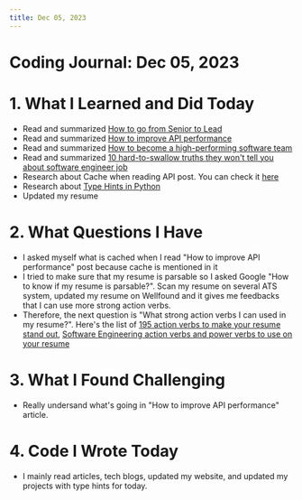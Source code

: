 ```yaml
---
title: Dec 05, 2023
---
```


# Coding Journal: Dec 05, 2023

# 1. What I Learned and Did Today
- Read and summarized [How to go from Senior to Lead](https://quinnle.io/docs/tech-blogs/notes/post_10)
- Read and summarized [How to improve API performance](https://quinnle.io/docs/tech-blogs/notes/post_11)
- Read and summarized [How to become a high-performing software team](https://quinnle.io/docs/tech-blogs/notes/post_12)
- Read and summarized [10 hard-to-swallow truths they won't tell you about software engineer job](https://quinnle.io/docs/tech-blogs/notes/post_13)
- Research about Cache when reading API post. You can check it [here](https://quinnle.io/docs/research-topics/what_is_cache)
- Research about [Type Hints in Python](https://quinnle.io/docs/research-topics/type_hints)
- Updated my resume

# 2. What Questions I Have
- I asked myself what is cached when I read "How to improve API performance" post because cache is mentioned in it
- I tried to make sure that my resume is parsable so I asked Google "How to know if my resume is parsable?". Scan my resume on several ATS system, updated my resume on Wellfound and it gives me feedbacks that I can use more strong action verbs.
- Therefore, the next question is "What strong action verbs I can used in my resume?". Here's the list of [195 action verbs to make your resume stand out](https://www.indeed.com/career-advice/resumes-cover-letters/action-verbs-to-make-your-resume-stand-out), [Software Engineering action verbs and power verbs to use on your resume](https://resumeworded.com/software-engineer-resume-action-verbs)

# 3. What I Found Challenging
- Really undersand what's going in "How to improve API performance" article.

# 4. Code I Wrote Today
- I mainly read articles, tech blogs, updated my website, and updated my projects with type hints for today.
